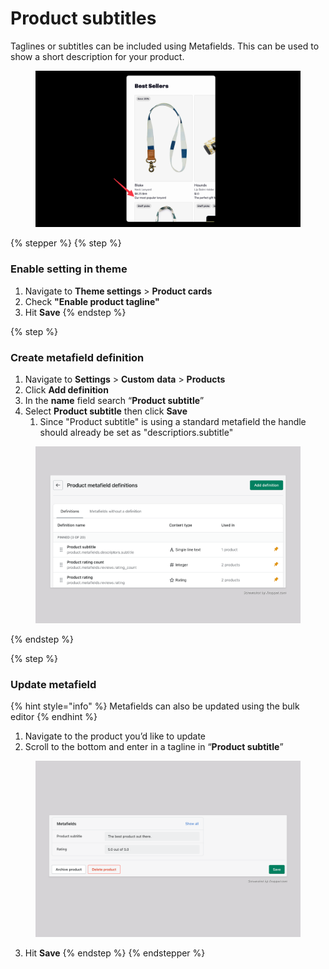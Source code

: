 # Product subtitles

Taglines or subtitles can be included using Metafields. This can be used to show a short description for your product.

<figure><img src="../../.gitbook/assets/best sellers.png" alt=""><figcaption></figcaption></figure>

{% stepper %}
{% step %}
### Enable setting in theme

1. Navigate to **Theme settings** > **Product cards**&#x20;
2. Check **"Enable product tagline"**
3. Hit **Save**
{% endstep %}

{% step %}
### Create metafield definition <a href="#h_51805de558" id="h_51805de558"></a>

1. Navigate to **Settings** > **Custom** **data** > **Products**
2. Click **Add definition**
3. In the **name** field search “**Product subtitle**”
4. Select **Product subtitle** then click **Save**
   1. Since "Product subtitle" is using a standard metafield the handle should already be set as "descriptiors.subtitle"

<figure><img src="../../.gitbook/assets/Untitled (1).png" alt=""><figcaption></figcaption></figure>


{% endstep %}

{% step %}
### Update metafield <a href="#h_51805de558" id="h_51805de558"></a>

{% hint style="info" %}
Metafields can also be updated using the bulk editor
{% endhint %}

1. Navigate to the product you’d like to update
2. Scroll to the bottom and enter in a tagline in “**Product subtitle**”

<figure><img src="../../.gitbook/assets/Untitled (2).png" alt=""><figcaption></figcaption></figure>

3. Hit **Save**
{% endstep %}
{% endstepper %}





